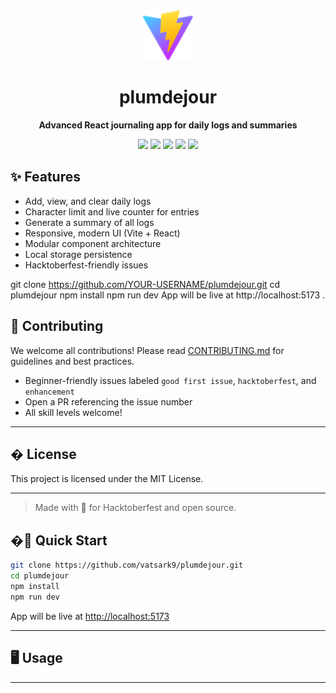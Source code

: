 <div align="center">
	<img src="public/vite.svg" width="80" />
	<h1>plumdejour</h1>
	<p><b>Advanced React journaling app for daily logs and summaries</b></p>
	<p>
		<img src="https://img.shields.io/github/issues/vatsark9/plumdejour?style=flat-square" />
		<img src="https://img.shields.io/github/forks/vatsark9/plumdejour?style=flat-square" />
		<img src="https://img.shields.io/github/stars/vatsark9/plumdejour?style=flat-square" />
		<img src="https://img.shields.io/github/license/vatsark9/plumdejour?style=flat-square" />
		<img src="https://img.shields.io/badge/hacktoberfest-accepted-ff69b4?style=flat-square" />
	</p>
</div>

## ✨ Features
- Add, view, and clear daily logs
- Character limit and live counter for entries
- Generate a summary of all logs
- Responsive, modern UI (Vite + React)
- Modular component architecture
- Local storage persistence
- Hacktoberfest-friendly issues

git clone https://github.com/YOUR-USERNAME/plumdejour.git
cd plumdejour
npm install
npm run dev
App will be live at http://localhost:5173
.

## 🤝 Contributing
We welcome all contributions! Please read [CONTRIBUTING.md](CONTRIBUTING.md) for guidelines and best practices.
- Beginner-friendly issues labeled `good first issue`, `hacktoberfest`, and `enhancement`
- Open a PR referencing the issue number
- All skill levels welcome!

---

## � License
This project is licensed under the MIT License.

---

> Made with 💜 for Hacktoberfest and open source.
## �🚀 Quick Start

```bash
git clone https://github.com/vatsark9/plumdejour.git
cd plumdejour
npm install
npm run dev
```

App will be live at [http://localhost:5173](http://localhost:5173)

---

## 🖥️ Usage

---